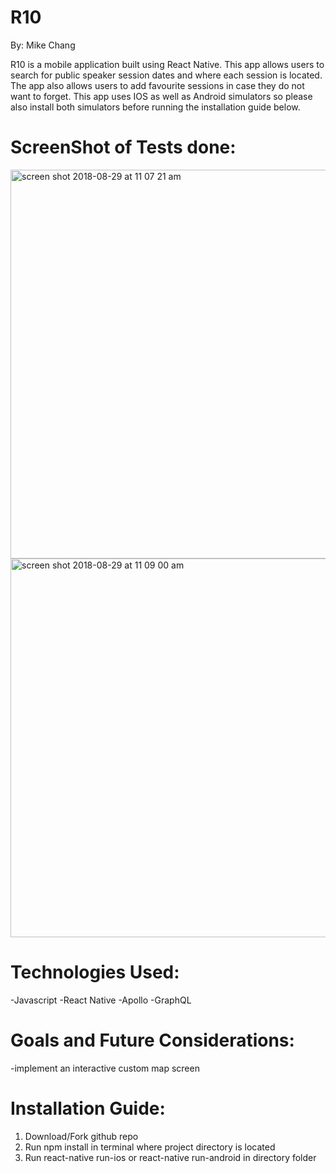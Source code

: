 # R10

By: Mike Chang

R10 is a mobile application built using React Native. This app allows users to search for public speaker session dates and where each session is located. The app also allows users to add favourite sessions in case they do not want to forget. This app uses IOS as well as Android simulators so please also install both simulators before running the installation guide below.

# ScreenShot of Tests done:

<img width="622" alt="screen shot 2018-08-29 at 11 07 21 am" src="https://user-images.githubusercontent.com/38142960/44806512-09973900-ab7c-11e8-839b-78011bec6285.png">
<img width="606" alt="screen shot 2018-08-29 at 11 09 00 am" src="https://user-images.githubusercontent.com/38142960/44806517-0bf99300-ab7c-11e8-81f7-22ec5ef80900.png">

# Technologies Used:

-Javascript
-React Native
-Apollo
-GraphQL

# Goals and Future Considerations:

-implement an interactive custom map screen

# Installation Guide:

1. Download/Fork github repo
2. Run npm install in terminal where project directory is located
3. Run react-native run-ios or react-native run-android in directory folder
